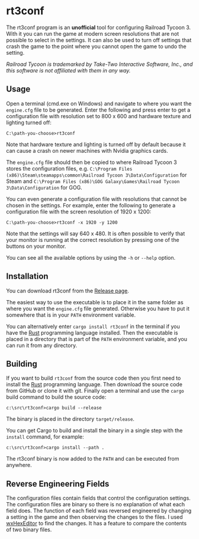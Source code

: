 # rt3conf

The rt3conf program is an **unofficial** tool for configuring Railroad Tycoon 3.
With it you can run the game at modern screen resolutions that are not possible
to select in the settings. It can also be used to turn off settings that crash
the game to the point where you cannot open the game to undo the setting.

_Railroad Tycoon is trademarked by Take-Two Interactive Software, Inc., and this
software is not affiliated with them in any way._

## Usage

Open a terminal (cmd.exe on Windows) and navigate to where you want the
`engine.cfg` file to be generated. Enter the following and press enter to get a
configuration file with resolution set to 800 x 600 and hardware texture and
lighting turned off:

```console
C:\path-you-choose>rt3conf
```

Note that hardware texture and lighting is turned off by default because it can
cause a crash on newer machines with Nvidia graphics cards.

The `engine.cfg` file should then be copied to where Railroad Tycoon 3 stores
the configuration files, e.g.
`C:\Program Files (x86)\Steam\steamapps\common\Railroad Tycoon 3\Data\Configuration`
for Steam and
`C:\Program Files (x86)\GOG Galaxy\Games\Railroad Tycoon 3\Data\Configuration`
for GOG.

You can even generate a configuration file with resolutions that cannot be
chosen in the settings. For example, enter the following to generate a
configuration file with the screen resolution of 1920 x 1200:

```console
C:\path-you-choose>rt3conf -x 1920 -y 1200
```

Note that the settings will say 640 x 480. It is often possible to verify that
your monitor is running at the correct resolution by pressing one of the buttons
on your monitor.

You can see all the available options by using the `-h` or `--help` option.

## Installation

You can download rt3conf from the
[Release page](https://github.com/MichaelMcDonnell/rt3conf/releases).

The easiest way to use the executable is to place it in the same folder as where
you want the `engine.cfg` file generated. Otherwise you have to put it somewhere
that is in your `PATH` environment variable.

You can alternatively enter `cargo install rt3conf` in the terminal if you have
the [Rust](https://www.rust-lang.org/) programming language installed. Then the
executable is placed in a directory that is part of the `PATH` environment
variable, and you can run it from any directory.

## Building

If you want to build `rt3conf` from the source code then you first need to
install the [Rust](https://www.rust-lang.org/) programming language. Then
download the source code from GitHub or clone it with git. Finally open a
terminal and use the `cargo` build command to build the source code:

```console
c:\src\rt3conf>cargo build --release
```

The binary is placed in the directory `target/release`.

You can get Cargo to build and install the binary in a single step with the
`install` command, for example:

```console
c:\src\rt3conf>cargo install --path .
```

The rt3conf binary is now added to the `PATH` and can be executed from anywhere.

## Reverse Engineering Fields

The configuration files contain fields that control the configuration settings.
The configuration files are binary so there is no explanation of what each
field does. The function of each field was reversed engineered by changing a
setting in the game and then observing the changes to the files. I used
[wxHexEditor](https://www.wxhexeditor.org/) to find the changes. It has a
feature to compare the contents of two binary files.

